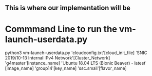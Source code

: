 ## This is where our implementation will be

# Commmand Line to run the vm-launch-userdata.py

python3 vm-launch-userdata.py 'cloudconfig.txt'[cloud_init_file] 'SNIC 2019/10-13 Internal IPv4 Network'[Cluster_Network] 'g4master'[instance_name] 'Ubuntu 18.04 LTS (Bionic Beaver) - latest' [image_name] 'group14'[key_name] 'ssc.small'[flavor_name]


